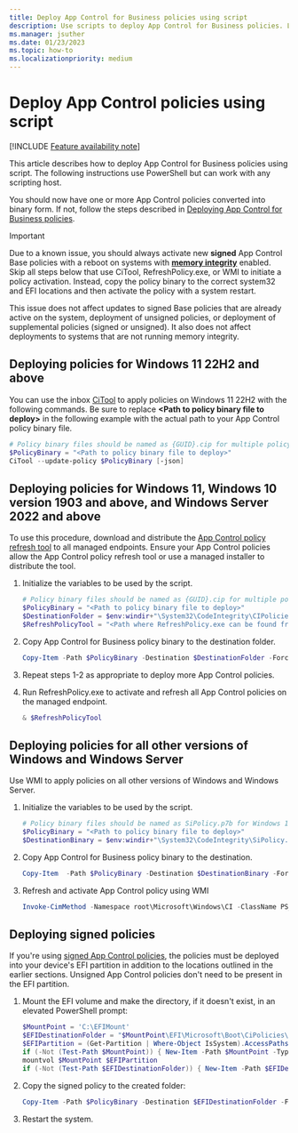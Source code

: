 ```yaml
---
title: Deploy App Control for Business policies using script
description: Use scripts to deploy App Control for Business policies. Learn how with this step-by-step guide.
ms.manager: jsuther
ms.date: 01/23/2023
ms.topic: how-to
ms.localizationpriority: medium
---
```


# Deploy App Control policies using script

[!INCLUDE [Feature availability note](../includes/feature-availability-note.md)]

This article describes how to deploy App Control for Business policies using script. The following instructions use PowerShell but can work with any scripting host.

You should now have one or more App Control policies converted into binary form. If not, follow the steps described in [Deploying App Control for Business policies](appcontrol-deployment-guide.md).

> [!IMPORTANT]
> Due to a known issue, you should always activate new **signed** App Control Base policies with a reboot on systems with [**memory integrity**](../../../../hardware-security/enable-virtualization-based-protection-of-code-integrity.md) enabled. Skip all steps below that use CiTool, RefreshPolicy.exe, or WMI to initiate a policy activation. Instead, copy the policy binary to the correct system32 and EFI locations and then activate the policy with a system restart.
>
> This issue does not affect updates to signed Base policies that are already active on the system, deployment of unsigned policies, or deployment of supplemental policies (signed or unsigned). It also does not affect deployments to systems that are not running memory integrity.

## Deploying policies for Windows 11 22H2 and above

You can use the inbox [CiTool](../operations/citool-commands.md) to apply policies on Windows 11 22H2 with the following commands. Be sure to replace **&lt;Path to policy binary file to deploy&gt;** in the following example with the actual path to your App Control policy binary file.

```powershell
# Policy binary files should be named as {GUID}.cip for multiple policy format files (where {GUID} = <PolicyId> from the Policy XML)
$PolicyBinary = "<Path to policy binary file to deploy>"
CiTool --update-policy $PolicyBinary [-json]
```

## Deploying policies for Windows 11, Windows 10 version 1903 and above, and Windows Server 2022 and above

To use this procedure, download and distribute the [App Control policy refresh tool](https://aka.ms/refreshpolicy) to all managed endpoints. Ensure your App Control policies allow the App Control policy refresh tool or use a managed installer to distribute the tool.

1. Initialize the variables to be used by the script.

    ```powershell
    # Policy binary files should be named as {GUID}.cip for multiple policy format files (where {GUID} = <PolicyId> from the Policy XML)
    $PolicyBinary = "<Path to policy binary file to deploy>"
    $DestinationFolder = $env:windir+"\System32\CodeIntegrity\CIPolicies\Active\"
    $RefreshPolicyTool = "<Path where RefreshPolicy.exe can be found from managed endpoints>"
    ```

2. Copy App Control for Business policy binary to the destination folder.

   ```powershell
   Copy-Item -Path $PolicyBinary -Destination $DestinationFolder -Force
   ```

3. Repeat steps 1-2 as appropriate to deploy more App Control policies.
4. Run RefreshPolicy.exe to activate and refresh all App Control policies on the managed endpoint.

   ```powershell
   & $RefreshPolicyTool
   ```

## Deploying policies for all other versions of Windows and Windows Server

Use WMI to apply policies on all other versions of Windows and Windows Server.

1. Initialize the variables to be used by the script.

    ```powershell
    # Policy binary files should be named as SiPolicy.p7b for Windows 10 versions earlier than 1903
    $PolicyBinary = "<Path to policy binary file to deploy>"
    $DestinationBinary = $env:windir+"\System32\CodeIntegrity\SiPolicy.p7b"
    ```

2. Copy App Control for Business policy binary to the destination.

   ```powershell
   Copy-Item  -Path $PolicyBinary -Destination $DestinationBinary -Force
   ```

3. Refresh and activate App Control policy using WMI

   ```powershell
   Invoke-CimMethod -Namespace root\Microsoft\Windows\CI -ClassName PS_UpdateAndCompareCIPolicy -MethodName Update -Arguments @{FilePath = $DestinationBinary}
   ```

## Deploying signed policies

If you're using [signed App Control policies](use-signed-policies-to-protect-appcontrol-against-tampering.md), the policies must be deployed into your device's EFI partition in addition to the locations outlined in the earlier sections. Unsigned App Control policies don't need to be present in the EFI partition.

1. Mount the EFI volume and make the directory, if it doesn't exist, in an elevated PowerShell prompt:

    ```powershell
   $MountPoint = 'C:\EFIMount'
   $EFIDestinationFolder = "$MountPoint\EFI\Microsoft\Boot\CiPolicies\Active"
   $EFIPartition = (Get-Partition | Where-Object IsSystem).AccessPaths[0]
   if (-Not (Test-Path $MountPoint)) { New-Item -Path $MountPoint -Type Directory -Force }
   mountvol $MountPoint $EFIPartition
   if (-Not (Test-Path $EFIDestinationFolder)) { New-Item -Path $EFIDestinationFolder -Type Directory -Force }
    ```

2. Copy the signed policy to the created folder:

    ```powershell
   Copy-Item -Path $PolicyBinary -Destination $EFIDestinationFolder -Force
    ```

3. Restart the system.
